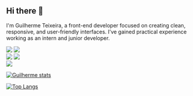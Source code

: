 ## Hi there 👋

 I'm Guilherme Teixeira, a front-end developer focused on creating clean, responsive, and user-friendly interfaces. I’ve gained practical experience working as an intern and junior developer.
<p align="left">
  <img src="https://img.shields.io/badge/HTML5-E34F26?style=for-the-badge&logo=html5&logoColor=white" />
  <img src="https://img.shields.io/badge/CSS3-1572B6?style=for-the-badge&logo=css3&logoColor=white" />
  <br>
  <img src="https://img.shields.io/badge/JavaScript-F7DF1E?style=for-the-badge&logo=javascript&logoColor=black" />
  <img src="https://img.shields.io/badge/React-61DAFB?style=for-the-badge&logo=react&logoColor=black" />
  <br>
  <img src="https://img.shields.io/badge/Node.js-339933?style=for-the-badge&logo=nodedotjs&logoColor=white" />
</p>


[![Guilherme stats](https://github-readme-stats.vercel.app/api?username=oguimateixeira)](https://github.com/anuraghazra/github-readme-stats)

[![Top Langs](https://github-readme-stats.vercel.app/api/top-langs/?username=oguimateixeira)](https://github.com/anuraghazra/github-readme-stats)

